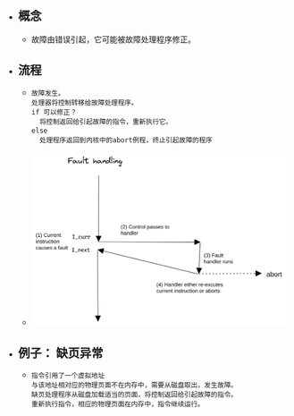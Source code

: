 - ## 概念
	- 故障由错误引起，它可能被故障处理程序修正。
- ## 流程
	- ```text
	  故障发生。
	  处理器将控制转移给故障处理程序。
	  if 可以修正？
	  	将控制返回给引起故障的指令，重新执行它。
	  else
	  	处理程序返回到内核中的abort例程，终止引起故障的程序
	  ```
	- ![image.png](../assets/image_1652771687558_0.png)
- ## 例子： 缺页异常
	- ```text
	  指令引用了一个虚拟地址
	  与该地址相对应的物理页面不在内存中，需要从磁盘取出，发生故障。
	  缺页处理程序从磁盘加载适当的页面，将控制返回给引起故障的指令。
	  重新执行指令，相应的物理页面在内存中，指令继续运行。
	  ```